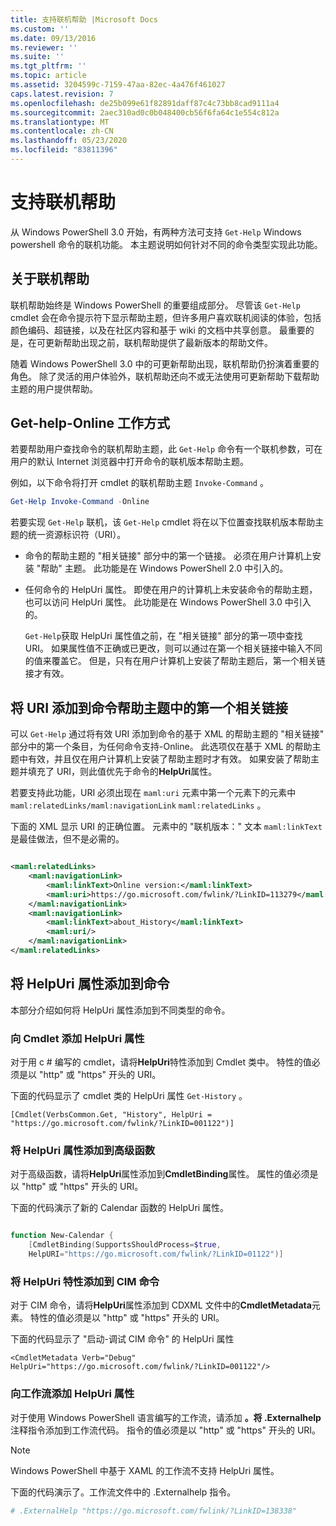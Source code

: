 ```yaml
---
title: 支持联机帮助 |Microsoft Docs
ms.custom: ''
ms.date: 09/13/2016
ms.reviewer: ''
ms.suite: ''
ms.tgt_pltfrm: ''
ms.topic: article
ms.assetid: 3204599c-7159-47aa-82ec-4a476f461027
caps.latest.revision: 7
ms.openlocfilehash: de25b099e61f82891daff87c4c73bb8cad9111a4
ms.sourcegitcommit: 2aec310ad0c0b048400cb56f6fa64c1e554c812a
ms.translationtype: MT
ms.contentlocale: zh-CN
ms.lasthandoff: 05/23/2020
ms.locfileid: "83811396"
---
```

# <a name="supporting-online-help"></a>支持联机帮助

从 Windows PowerShell 3.0 开始，有两种方法可支持 `Get-Help` Windows powershell 命令的联机功能。 本主题说明如何针对不同的命令类型实现此功能。

## <a name="about-online-help"></a>关于联机帮助

联机帮助始终是 Windows PowerShell 的重要组成部分。 尽管该 `Get-Help` cmdlet 会在命令提示符下显示帮助主题，但许多用户喜欢联机阅读的体验，包括颜色编码、超链接，以及在社区内容和基于 wiki 的文档中共享创意。 最重要的是，在可更新帮助出现之前，联机帮助提供了最新版本的帮助文件。

随着 Windows PowerShell 3.0 中的可更新帮助出现，联机帮助仍扮演着重要的角色。 除了灵活的用户体验外，联机帮助还向不或无法使用可更新帮助下载帮助主题的用户提供帮助。

## <a name="how-get-help--online-works"></a>Get-help-Online 工作方式

若要帮助用户查找命令的联机帮助主题，此 `Get-Help` 命令有一个联机参数，可在用户的默认 Internet 浏览器中打开命令的联机版本帮助主题。

例如，以下命令将打开 cmdlet 的联机帮助主题 `Invoke-Command` 。

```powershell
Get-Help Invoke-Command -Online
```

若要实现 `Get-Help` 联机，该 `Get-Help` cmdlet 将在以下位置查找联机版本帮助主题的统一资源标识符（URI）。

- 命令的帮助主题的 "相关链接" 部分中的第一个链接。 必须在用户计算机上安装 "帮助" 主题。 此功能是在 Windows PowerShell 2.0 中引入的。

- 任何命令的 HelpUri 属性。 即使在用户的计算机上未安装命令的帮助主题，也可以访问 HelpUri 属性。 此功能是在 Windows PowerShell 3.0 中引入的。

  `Get-Help`获取 HelpUri 属性值之前，在 "相关链接" 部分的第一项中查找 URI。 如果属性值不正确或已更改，则可以通过在第一个相关链接中输入不同的值来覆盖它。 但是，只有在用户计算机上安装了帮助主题后，第一个相关链接才有效。

## <a name="adding-a-uri-to-the-first-related-link-of-a-command-help-topic"></a>将 URI 添加到命令帮助主题中的第一个相关链接

可以 `Get-Help` 通过将有效 URI 添加到命令的基于 XML 的帮助主题的 "相关链接" 部分中的第一个条目，为任何命令支持-Online。 此选项仅在基于 XML 的帮助主题中有效，并且仅在用户计算机上安装了帮助主题时才有效。 如果安装了帮助主题并填充了 URI，则此值优先于命令的**HelpUri**属性。

若要支持此功能，URI 必须出现在 `maml:uri` 元素中第一个元素下的元素中 `maml:relatedLinks/maml:navigationLink` `maml:relatedLinks` 。

下面的 XML 显示 URI 的正确位置。 元素中的 "联机版本：" 文本 `maml:linkText` 是最佳做法，但不是必需的。

```xml

<maml:relatedLinks>
    <maml:navigationLink>
        <maml:linkText>Online version:</maml:linkText>
        <maml:uri>https://go.microsoft.com/fwlink/?LinkID=113279</maml:uri>
    </maml:navigationLink>
    <maml:navigationLink>
        <maml:linkText>about_History</maml:linkText>
        <maml:uri/>
    </maml:navigationLink>
</maml:relatedLinks>
```

## <a name="adding-the-helpuri-property-to-a-command"></a>将 HelpUri 属性添加到命令

本部分介绍如何将 HelpUri 属性添加到不同类型的命令。

### <a name="adding-a-helpuri-property-to-a-cmdlet"></a>向 Cmdlet 添加 HelpUri 属性

对于用 c # 编写的 cmdlet，请将**HelpUri**特性添加到 Cmdlet 类中。 特性的值必须是以 "http" 或 "https" 开头的 URI。

下面的代码显示了 cmdlet 类的 HelpUri 属性 `Get-History` 。

```
[Cmdlet(VerbsCommon.Get, "History", HelpUri = "https://go.microsoft.com/fwlink/?LinkID=001122")]
```

### <a name="adding-a-helpuri-property-to-an-advanced-function"></a>将 HelpUri 属性添加到高级函数

对于高级函数，请将**HelpUri**属性添加到**CmdletBinding**属性。 属性的值必须是以 "http" 或 "https" 开头的 URI。

下面的代码演示了新的 Calendar 函数的 HelpUri 属性。

```powershell

function New-Calendar {
    [CmdletBinding(SupportsShouldProcess=$true,
    HelpURI="https://go.microsoft.com/fwlink/?LinkID=01122")]
```

### <a name="adding-a-helpuri-attribute-to-a-cim-command"></a>将 HelpUri 特性添加到 CIM 命令

对于 CIM 命令，请将**HelpUri**属性添加到 CDXML 文件中的**CmdletMetadata**元素。 特性的值必须是以 "http" 或 "https" 开头的 URI。

下面的代码显示了 "启动-调试 CIM 命令" 的 HelpUri 属性

```
<CmdletMetadata Verb="Debug" HelpUri="https://go.microsoft.com/fwlink/?LinkID=001122"/>
```

### <a name="adding-a-helpuri-attribute-to-a-workflow"></a>向工作流添加 HelpUri 属性

对于使用 Windows PowerShell 语言编写的工作流，请添加 **。将 .Externalhelp**注释指令添加到工作流代码。 指令的值必须是以 "http" 或 "https" 开头的 URI。

> [!NOTE]
> Windows PowerShell 中基于 XAML 的工作流不支持 HelpUri 属性。

下面的代码演示了。工作流文件中的 .Externalhelp 指令。

```powershell
# .ExternalHelp "https://go.microsoft.com/fwlink/?LinkID=138338"
```
